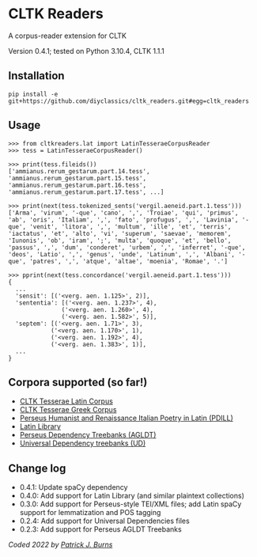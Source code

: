 # CLTK Readers
A corpus-reader extension for CLTK

Version 0.4.1; tested on Python 3.10.4, CLTK 1.1.1

## Installation
`pip install -e git+https://github.com/diyclassics/cltk_readers.git#egg=cltk_readers`

## Usage
```
>>> from cltkreaders.lat import LatinTesseraeCorpusReader
>>> tess = LatinTesseraeCorpusReader()
```

```
>>> print(tess.fileids())
['ammianus.rerum_gestarum.part.14.tess', 'ammianus.rerum_gestarum.part.15.tess', 'ammianus.rerum_gestarum.part.16.tess', 'ammianus.rerum_gestarum.part.17.tess', ...]
```

```
>>> print(next(tess.tokenized_sents('vergil.aeneid.part.1.tess')))
['Arma', 'virum', '-que', 'cano', ',', 'Troiae', 'qui', 'primus', 'ab', 'oris', 'Italiam', ',', 'fato', 'profugus', ',', 'Lavinia', '-que', 'venit', 'litora', ',', 'multum', 'ille', 'et', 'terris', 'iactatus', 'et', 'alto', 'vi', 'superum', 'saevae', 'memorem', 'Iunonis', 'ob', 'iram', ';', 'multa', 'quoque', 'et', 'bello', 'passus', ',', 'dum', 'conderet', 'urbem', ',', 'inferret', '-que', 'deos', 'Latio', ',', 'genus', 'unde', 'Latinum', ',', 'Albani', '-que', 'patres', ',', 'atque', 'altae', 'moenia', 'Romae', '.']
```

```
>>> pprint(next(tess.concordance('vergil.aeneid.part.1.tess')))
{
  ...
  'sensit': [('<verg. aen. 1.125>', 2)],
  'sententia': [('<verg. aen. 1.237>', 4),
               ('<verg. aen. 1.260>', 4),
               ('<verg. aen. 1.582>', 5)],
  'septem': [('<verg. aen. 1.71>', 3),
            ('<verg. aen. 1.170>', 1),
            ('<verg. aen. 1.192>', 4),
            ('<verg. aen. 1.383>', 1)],
  ...
}
```

## Corpora supported (so far!)
- [CLTK Tesserae Latin Corpus](https://github.com/cltk/lat_text_tesserae)
- [CLTK Tesserae Greek Corpus](https://github.com/cltk/grc_text_tesserae)
- [Perseus Humanist and Renaissance Italian Poetry in Latin (PDILL)](https://www.perseus.tufts.edu/hopper/collection?collection=Perseus:collection:PDILL)
- [Latin Library](https://www.thelatinlibrary.com/)
- [Perseus Dependency Treebanks (AGLDT)](https://perseusdl.github.io/treebank_data/)
- [Universal Dependency treebanks (UD)](https://universaldependencies.org/)

## Change log
- 0.4.1: Update spaCy dependency
- 0.4.0: Add support for Latin Library (and similar plaintext collections)
- 0.3.0: Add support for Perseus-style TEI/XML files; add Latin spaCy support for lemmatization and POS tagging
- 0.2.4: Add support for Universal Dependencies files
- 0.2.3: Add support for Perseus AGLDT Treebanks

*Coded 2022 by [Patrick J. Burns](http://github.com/diyclassics)*
